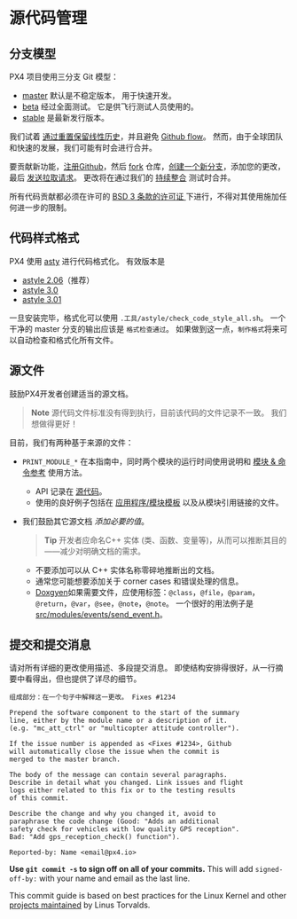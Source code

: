 # 源代码管理

## 分支模型

PX4 项目使用三分支 Git 模型：

- [master](https://github.com/px4/firmware/tree/master) 默认是不稳定版本， 用于快速开发。
- [beta](https://github.com/px4/firmware/tree/beta) 经过全面测试。 它是供飞行测试人员使用的。
- [stable](https://github.com/px4/firmware/tree/stable) 是最新发行版本。

我们试着 [通过重置保留线性历史](https://www.atlassian.com/git/tutorials/rewriting-history)，并且避免 [Github flow](https://guides.github.com/introduction/flow/)。 然而，由于全球团队和快速的发展，我们可能有时会进行合并。

要贡献新功能，[注册Github](https://help.github.com/articles/signing-up-for-a-new-github-account/)，然后 [fork](https://help.github.com/articles/fork-a-repo/) 仓库，[创建一个新分支](https://help.github.com/articles/creating-and-deleting-branches-within-your-repository/)，添加您的更改，最后 [发送拉取请求](https://help.github.com/articles/using-pull-requests/)。 更改将在通过我们的 [持续整合](https://en.wikipedia.org/wiki/Continuous_integration) 测试时合并。

所有代码贡献都必须在许可的 [BSD 3 条款的许可证 ](https://opensource.org/licenses/BSD-3-Clause) 下进行，不得对其使用施加任何进一步的限制。

## 代码样式格式

PX4 使用 [asty](http://astyle.sourceforge.net/) 进行代码格式化。 有效版本是

- [astyle 2.06](https://sourceforge.net/projects/astyle/files/astyle/astyle%202.06/)（推荐）
- [astyle 3.0](https://sourceforge.net/projects/astyle/files/astyle/astyle%203.0/)
- [astyle 3.01](https://sourceforge.net/projects/astyle/files/)

一旦安装完毕，格式化可以使用 `.工具/astyle/check_code_style_all.sh`。 一个干净的 master 分支的输出应该是 `格式检查通过`。 如果做到这一点，`制作格式`将来可以自动检查和格式化所有文件。

## 源文件

鼓励PX4开发者创建适当的源文档。

> **Note** 源代码文件标准没有得到执行，目前该代码的文件记录不一致。 我们想做得更好！

目前，我们有两种基于来源的文件：

- `PRINT_MODULE_*` 在本指南中，同时两个模块的运行时间使用说明和 [模块 & 命令参考](../middleware/modules_main.md) 使用方法。 
  - API 记录在 [源代码](https://github.com/PX4/Firmware/blob/v1.8.0/src/platforms/px4_module.h#L381)。 
  - 使用的良好例子包括在 [应用程序/模块模板](../apps/module_template.md) 以及从模块引用链接的文件。

- 我们鼓励其它源文档 *添加必要的值*。
  
  > **Tip** 开发者应命名C++ 实体 (类、函数、变量等)，从而可以推断其目的――减少对明确文档的需求。
  
  - 不要添加可以从 C++ 实体名称零碎地推断出的文档。
  - 通常您可能想要添加关于 corner cases 和错误处理的信息。
  - [Doxgyen](http://www.doxygen.nl/)如果需要文件，应使用标签：`@class`，`@file`，`@param`，`@return`，`@var`，`@see`，`@note`，`@note`。 一个很好的用法例子是 [src/modules/events/send_event.h](https://github.com/PX4/Firmware/blob/master/src/modules/events/send_event.h)。

## 提交和提交消息

请对所有详细的更改使用描述、多段提交消息。 即使结构安排得很好，从一行摘要中看得出，但也提供了详尽的细节。

    组成部分：在一个句子中解释这一更改。 Fixes #1234
    
    Prepend the software component to the start of the summary
    line, either by the module name or a description of it.
    (e.g. "mc_att_ctrl" or "multicopter attitude controller").
    
    If the issue number is appended as <Fixes #1234>, Github
    will automatically close the issue when the commit is
    merged to the master branch.
    
    The body of the message can contain several paragraphs.
    Describe in detail what you changed. Link issues and flight
    logs either related to this fix or to the testing results
    of this commit.
    
    Describe the change and why you changed it, avoid to
    paraphrase the code change (Good: "Adds an additional
    safety check for vehicles with low quality GPS reception".
    Bad: "Add gps_reception_check() function").
    
    Reported-by: Name <email@px4.io>
    

**Use **`git commit -s`** to sign off on all of your commits.** This will add `signed-off-by:` with your name and email as the last line.

This commit guide is based on best practices for the Linux Kernel and other [projects maintained](https://github.com/torvalds/subsurface/blob/a48494d2fbed58c751e9b7e8fbff88582f9b2d02/README#L88-L115) by Linus Torvalds.